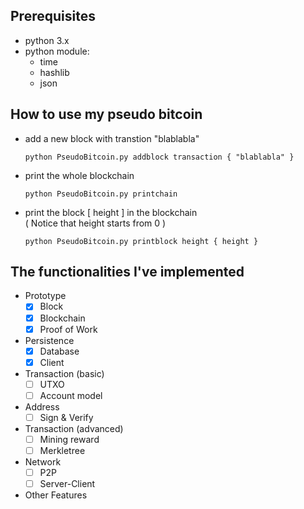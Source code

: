## Prerequisites
- python 3.x
- python module:
    - time
    - hashlib
    - json
    

## How to use my pseudo bitcoin
- add a new block with transtion "blablabla"
    ```
    python PseudoBitcoin.py addblock transaction { "blablabla" }
    ```
- print the whole blockchain
    ```
    python PseudoBitcoin.py printchain
    ```
- print the block [ height ] in the blockchain <br>
( Notice that height starts from 0 )
    ```
    python PseudoBitcoin.py printblock height { height }
    ```

## The functionalities I've implemented

- Prototype
    - [x] Block 
    - [x] Blockchain
    - [x] Proof of Work
- Persistence
    - [x] Database
    - [x] Client
- Transaction (basic)
    - [ ] UTXO
    - [ ] Account model
- Address
    - [ ] Sign & Verify
- Transaction (advanced)
    - [ ] Mining reward
    - [ ] Merkletree
- Network
    - [ ] P2P
    - [ ] Server-Client
- Other Features
